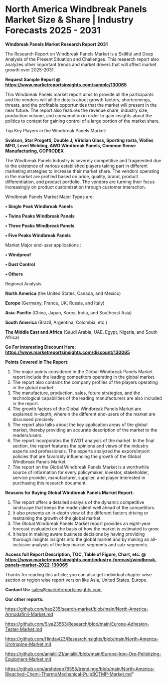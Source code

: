 # North America Windbreak Panels Market Size & Share | Industry Forecasts 2025 - 2031

<strong>Windbreak Panels Market Research Report 2031</strong>

The Research Report on Windbreak Panels Market is a Skillful and Deep Analysis of the Present Situation and Challenges. This research report also analyzes other important trends and market drivers that will affect market growth over 2025-2031.

<strong>Request Sample Report @ <a href=https://www.marketreportsinsights.com/sample/130065>https://www.marketreportsinsights.com/sample/130065</a></strong>

This Windbreak Panels market report aims to provide all the participants and the vendors will all the details about growth factors, shortcomings, threats, and the profitable opportunities that the market will present in the near future. The report also features the revenue share, industry size, production volume, and consumption in order to gain insights about the politics to contest for gaining control of a large portion of the market share.

Top Key Players in the Windbreak Panels Market:

<strong>Svalson, Star Progetti, Double J, Viridian Glass, Sporting rosta, Wolles MFG, Level Welding, AWD Windbreak Panels, Common Sense Manufacturing, COPRODEX</strong>

The Windbreak Panels Industry is severely competitive and fragmented due to the existence of various established players taking part in different marketing strategies to increase their market share. The vendors operating in the market are profiled based on price, quality, brand, product differentiation, and product portfolio. The vendors are turning their focus increasingly on product customization through customer interaction.

Windbreak Panels Market Major Types are:

<strong>• Single Peak Windbreak Panels

• Twins Peaks Windbreak Panels

• Three Peaks Windbreak Panels

• Five Peaks Windbreak Panels</strong>

Market Major end-user applications :

<strong>• Windproof

• Dust Control

• Others</strong>

Regional Analysis

</u><strong><b>North America</b></strong> (the United States, Canada, and Mexico)

<strong><b>Europe </b></strong>(Germany, France, UK, Russia, and Italy)

<strong><b>Asia-Pacific</b></strong> (China, Japan, Korea, India, and Southeast Asia)

<strong><b>South America</b></strong> (Brazil, Argentina, Colombia, etc.)

<strong><b>The Middle East and Africa</b></strong> (Saudi Arabia, UAE, Egypt, Nigeria, and South Africa)

<strong>Go For Interesting Discount Here: <a href=https://www.marketreportsinsights.com/discount/130065>https://www.marketreportsinsights.com/discount/130065</a></strong>

<strong>Points Covered in The Report:</strong>
<ol>
  <li>The major points considered in the Global Windbreak Panels Market report include the leading competitors operating in the global market.</li>
  <li>The report also contains the company profiles of the players operating in the global market.</li>
  <li>The manufacture, production, sales, future strategies, and the technological capabilities of the leading manufacturers are also included in the report.</li>
  <li>The growth factors of the Global Windbreak Panels Market are explained in-depth, wherein the different end-users of the market are discussed precisely.</li>
  <li>The report also talks about the key application areas of the global market, thereby providing an accurate description of the market to the readers/users.</li>
  <li>The report incorporates the SWOT analysis of the market. In the final section, the report features the opinions and views of the industry experts and professionals. The experts analyzed the export/import policies that are favorably influencing the growth of the Global Windbreak Panels Market.</li>
  <li>The report on the Global Windbreak Panels Market is a worthwhile source of information for every policymaker, investor, stakeholder, service provider, manufacturer, supplier, and player interested in purchasing this research document.</li>
</ol>
<strong>Reasons for Buying Global Windbreak Panels Market Report:</strong>

<ol>
  <li>The report offers a detailed analysis of the dynamic competitive landscape that keeps the reader/client well ahead of the competitors.</li>
  <li>It also presents an in-depth view of the different factors driving or restraining the growth of the global market.</li>
  <li>The Global Windbreak Panels Market report provides an eight-year forecast evaluated on the basis of how the market is estimated to grow.</li>
  <li>It helps in making aware business decisions by having providing thorough insights insights into the global market and by making an all-inclusive analysis of the key market segments and sub-segments.</li>
</ol>
<strong>Access full Report Description, TOC, Table of Figure, Chart, etc. @ <a href=https://www.marketreportsinsights.com/industry-forecast/windbreak-panels-market-2022-130065>https://www.marketreportsinsights.com/industry-forecast/windbreak-panels-market-2022-130065</a></strong>


Thanks for reading this article; you can also get individual chapter wise section or region wise report version like Asia, United States, Europe.

<strong>Contact Us:</strong>
sales@marketreportsinsights.com

<strong>Our other reports:</strong>

<a href=https://github.com/haq235/search-market/blob/main/North-America-Armodafinil-Market.md>https://github.com/haq235/search-market/blob/main/North-America-Armodafinil-Market.md</a>

<a href=https://github.com/Siya23553/Research/blob/main/Europe-Adhesion-Tester-Market.md>https://github.com/Siya23553/Research/blob/main/Europe-Adhesion-Tester-Market.md</a>

<a href=https://github.com/Hindavi23/Researchinsights/blob/main/North-America-Urotropine-Market.md>https://github.com/Hindavi23/Researchinsights/blob/main/North-America-Urotropine-Market.md</a>

<a href=https://github.com/anjaliiii21/anjaliiii/blob/main/Europe-Iron-Ore-Pelletizing-Equipment-Market.md>https://github.com/anjaliiii21/anjaliiii/blob/main/Europe-Iron-Ore-Pelletizing-Equipment-Market.md</a>

<a href=https://github.com/arshdeep76555/trendingg/blob/main/North-America-Bleached-Chemi-ThermoMechanical-PulpBCTMP-Market.md>https://github.com/arshdeep76555/trendingg/blob/main/North-America-Bleached-Chemi-ThermoMechanical-PulpBCTMP-Market.md</a>"
